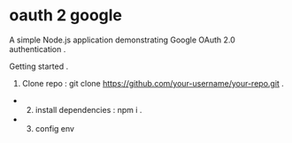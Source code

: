 # oauth 2 google

A simple Node.js application demonstrating Google OAuth 2.0 authentication .

Getting started .

 1. Clone repo :
     git clone https://github.com/your-username/your-repo.git .

* 2.  install dependencies :
     npm i .

* 3. config env
 
 
